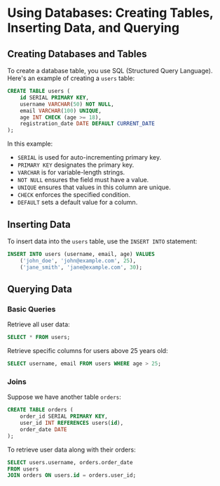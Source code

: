 # Using Databases: Creating Tables, Inserting Data, and Querying

## Creating Databases and Tables

To create a database table, you use SQL (Structured Query Language). Here's an example of creating a `users` table:

```sql
CREATE TABLE users (
    id SERIAL PRIMARY KEY,
    username VARCHAR(50) NOT NULL,
    email VARCHAR(100) UNIQUE,
    age INT CHECK (age >= 18),
    registration_date DATE DEFAULT CURRENT_DATE
);
```

In this example:
- `SERIAL` is used for auto-incrementing primary key.
- `PRIMARY KEY` designates the primary key.
- `VARCHAR` is for variable-length strings.
- `NOT NULL` ensures the field must have a value.
- `UNIQUE` ensures that values in this column are unique.
- `CHECK` enforces the specified condition.
- `DEFAULT` sets a default value for a column.

## Inserting Data

To insert data into the `users` table, use the `INSERT INTO` statement:

```sql
INSERT INTO users (username, email, age) VALUES
    ('john_doe', 'john@example.com', 25),
    ('jane_smith', 'jane@example.com', 30);
```

## Querying Data

### Basic Queries

Retrieve all user data:

```sql
SELECT * FROM users;
```

Retrieve specific columns for users above 25 years old:

```sql
SELECT username, email FROM users WHERE age > 25;
```

### Joins

Suppose we have another table `orders`:

```sql
CREATE TABLE orders (
    order_id SERIAL PRIMARY KEY,
    user_id INT REFERENCES users(id),
    order_date DATE
);
```

To retrieve user data along with their orders:

```sql
SELECT users.username, orders.order_date
FROM users
JOIN orders ON users.id = orders.user_id;
```
